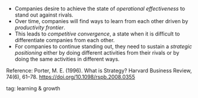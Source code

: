 <!--# -->

- Companies desire to achieve the state of *operational effectiveness* to stand out against rivals.
- Over time, companies will find ways to learn from each other driven by *productivity frontier*.
- This leads to *competitive convergence*, a state when it is difficult to differentiate companies from each other. 
- For companies to continue standing out, they need to sustain a *strategic positioning* either by doing different activities from their rivals or by doing the same activities in different ways.

Reference:
Porter, M. E. (1996). What is Strategy? Harvard Business Review, 74(6), 61–78. https://doi.org/10.1098/rspb.2008.0355

tag: learning & growth
